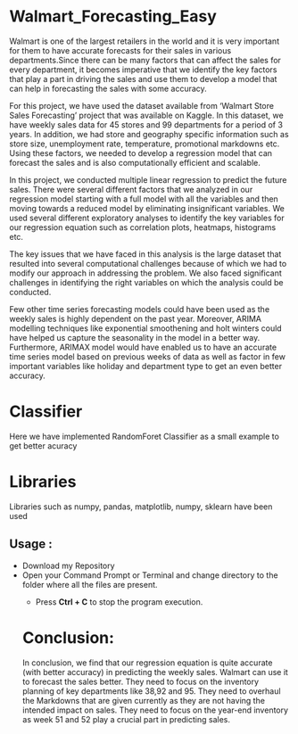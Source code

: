 # Walmart_Forecasting_Easy

Walmart is one of the largest retailers in the world and it is very important for them to have accurate forecasts for their sales in various departments.Since there can be many factors that can affect the sales for every department, it becomes imperative that we identify the key factors that play a part in driving the sales and use them to develop a model that can help in forecasting the sales with some accuracy.

For this project, we have used the dataset available from ‘Walmart Store Sales Forecasting’ project that was available on Kaggle. 
In this dataset, we have weekly sales data for 45 stores and 99 departments for a period of 3 years. In addition, we had store and geography specific information such as store size, unemployment rate, temperature, promotional markdowns etc.
Using these factors, we needed to develop a regression model that can forecast the sales and is also computationally efficient and scalable.

In this project, we conducted multiple linear regression to predict the future sales. There were several different factors that we analyzed in our regression model starting with a full model with all the variables and then moving towards a reduced model by eliminating insignificant variables. We used several different exploratory analyses to identify the key variables for our regression equation such as correlation plots, heatmaps, histograms etc.

The key issues that we have faced in this analysis is the large dataset that resulted into several computational challenges because of which we had to modify our approach in addressing the problem. We also faced significant challenges in identifying the right variables on which the analysis could be conducted.

Few other time series forecasting models could have been used as the weekly sales is highly dependent on the past year. Moreover, ARIMA modelling techniques like exponential smoothening and holt winters could have helped us capture the seasonality in the model in a better way. Furthermore, ARIMAX model would have enabled us to have an accurate time series model based on previous weeks of data as well as factor in few important variables like holiday and department type to get an even better accuracy.

# Classifier
Here we have implemented RandomForet Classifier as a small example to get better acuracy

# Libraries
Libraries such as numpy, pandas, matplotlib, numpy, sklearn have been used
 <h2>Usage :</h2>
 <ul>
  <li>Download my Repository</li>
  <li>Open your Command Prompt or Terminal and change directory to the folder where all the files are present.</li>
 
<ul>
  <li>Press <b>Ctrl + C</b> to stop the program execution.</li>
</ul>



# Conclusion: 
In conclusion, we find that our regression equation is quite accurate (with better accuracy) in predicting the weekly sales. Walmart can use it to forecast the sales better. They need to focus on the inventory planning of key departments like 38,92 and 95. They need to overhaul the Markdowns that are given currently as they are not having the intended impact on sales. They need to focus on the year-end inventory as week 51 and 52 play a crucial part in predicting sales.
